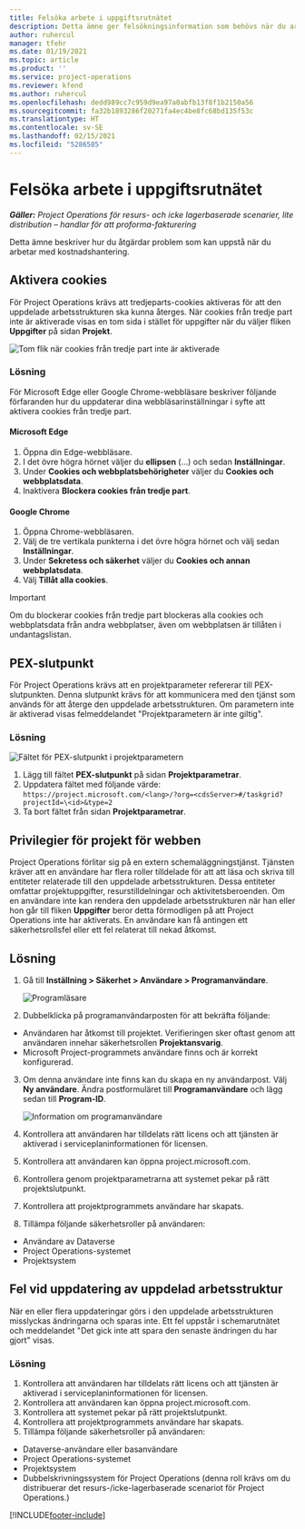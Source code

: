 ```yaml
---
title: Felsöka arbete i uppgiftsrutnätet
description: Detta ämne ger felsökningsinformation som behövs när du arbetar i uppgiftsrutnätet.
author: ruhercul
manager: tfehr
ms.date: 01/19/2021
ms.topic: article
ms.product: ''
ms.service: project-operations
ms.reviewer: kfend
ms.author: ruhercul
ms.openlocfilehash: dedd989cc7c959d9ea97a0abfb13f8f1b2150a56
ms.sourcegitcommit: fa32b1893286f20271fa4ec4be8fc68bd135f53c
ms.translationtype: HT
ms.contentlocale: sv-SE
ms.lasthandoff: 02/15/2021
ms.locfileid: "5286585"
---
```

# <a name="troubleshoot-working-in-the-task-grid"></a>Felsöka arbete i uppgiftsrutnätet 

_**Gäller:** Project Operations för resurs- och icke lagerbaserade scenarier, lite distribution – handlar för att proforma-fakturering_

Detta ämne beskriver hur du åtgärdar problem som kan uppstå när du arbetar med kostnadshantering.

## <a name="enable-cookies"></a>Aktivera cookies

För Project Operations krävs att tredjeparts-cookies aktiveras för att den uppdelade arbetsstrukturen ska kunna återges. När cookies från tredje part inte är aktiverade visas en tom sida i stället för uppgifter när du väljer fliken **Uppgifter** på sidan **Projekt**.

![Tom flik när cookies från tredje part inte är aktiverade](media/blankschedule.png)


### <a name="workaround"></a>Lösning
För Microsoft Edge eller Google Chrome-webbläsare beskriver följande förfaranden hur du uppdaterar dina webbläsarinställningar i syfte att aktivera cookies från tredje part.

#### <a name="microsoft-edge"></a>Microsoft Edge

1. Öppna din Edge-webbläsare.
2. I det övre högra hörnet väljer du **ellipsen** (...) och sedan **Inställningar**.
3. Under **Cookies och webbplatsbehörigheter** väljer du **Cookies och webbplatsdata**.
4. Inaktivera **Blockera cookies från tredje part**.

#### <a name="google-chrome"></a>Google Chrome

1. Öppna Chrome-webbläsaren.
2. Välj de tre vertikala punkterna i det övre högra hörnet och välj sedan **Inställningar**.
3. Under **Sekretess och säkerhet** väljer du **Cookies och annan webbplatsdata**.
4. Välj **Tillåt alla cookies**.

> [!IMPORTANT]
> Om du blockerar cookies från tredje part blockeras alla cookies och webbplatsdata från andra webbplatser, även om webbplatsen är tillåten i undantagslistan.

## <a name="pex-endpoint"></a>PEX-slutpunkt

För Project Operations krävs att en projektparameter refererar till PEX-slutpunkten. Denna slutpunkt krävs för att kommunicera med den tjänst som används för att återge den uppdelade arbetsstrukturen. Om parametern inte är aktiverad visas felmeddelandet "Projektparametern är inte giltig". 

### <a name="workaround"></a>Lösning
 ![Fältet för PEX-slutpunkt i projektparametern](media/projectparameter.png)

1. Lägg till fältet **PEX-slutpunkt** på sidan **Projektparametrar**.
2. Uppdatera fältet med följande värde: `https://project.microsoft.com/<lang>/?org=<cdsServer>#/taskgrid?projectId=\<id>&type=2`
3. Ta bort fältet från sidan **Projektparametrar**.

## <a name="privileges-for-project-for-the-web"></a>Privilegier för projekt för webben

Project Operations förlitar sig på en extern schemaläggningstjänst. Tjänsten kräver att en användare har flera roller tilldelade för att att läsa och skriva till entiteter relaterade till den uppdelade arbetsstrukturen. Dessa entiteter omfattar projektuppgifter, resurstilldelningar och aktivitetsberoenden. Om en användare inte kan rendera den uppdelade arbetsstrukturen när han eller hon går till fliken **Uppgifter** beror detta förmodligen på att Project Operations inte har aktiverats. En användare kan få antingen ett säkerhetsrollsfel eller ett fel relaterat till nekad åtkomst.


## <a name="workaround"></a>Lösning

1. Gå till **Inställning > Säkerhet > Användare > Programanvändare**.  

   ![Programläsare](media/applicationuser.jpg)
   
2. Dubbelklicka på programanvändarposten för att bekräfta följande:

 - Användaren har åtkomst till projektet. Verifieringen sker oftast genom att användaren innehar säkerhetsrollen **Projektansvarig**.
 - Microsoft Project-programmets användare finns och är korrekt konfigurerad.
 
3. Om denna användare inte finns kan du skapa en ny användarpost. Välj **Ny användare**. Ändra postformuläret till **Programanvändare** och lägg sedan till **Program-ID**.

   ![Information om programanvändare](media/applicationuserdetails.jpg)

4. Kontrollera att användaren har tilldelats rätt licens och att tjänsten är aktiverad i serviceplaninformationen för licensen.
5. Kontrollera att användaren kan öppna project.microsoft.com.
6. Kontrollera genom projektparametrarna att systemet pekar på rätt projektslutpunkt.
7. Kontrollera att projektprogrammets användare har skapats.
8. Tillämpa följande säkerhetsroller på användaren:

  - Användare av Dataverse
  - Project Operations-systemet
  - Projektsystem

## <a name="error-when-updating-the-work-breakdown-structure"></a>Fel vid uppdatering av uppdelad arbetsstruktur

När en eller flera uppdateringar görs i den uppdelade arbetsstrukturen misslyckas ändringarna och sparas inte. Ett fel uppstår i schemarutnätet och meddelandet "Det gick inte att spara den senaste ändringen du har gjort" visas.

### <a name="workaround"></a>Lösning

1. Kontrollera att användaren har tilldelats rätt licens och att tjänsten är aktiverad i serviceplaninformationen för licensen.
2. Kontrollera att användaren kan öppna project.microsoft.com.
3. Kontrollera att systemet pekar på rätt projektslutpunkt.
4. Kontrollera att projektprogrammets användare har skapats.
5. Tillämpa följande säkerhetsroller på användaren:
  
  - Dataverse-användare eller basanvändare
  - Project Operations-systemet
  - Projektsystem
  - Dubbelskrivningssystem för Project Operations (denna roll krävs om du distribuerar det resurs-/icke-lagerbaserade scenariot för Project Operations.)


[!INCLUDE[footer-include](../includes/footer-banner.md)]